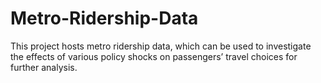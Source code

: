 # Metro-Ridership-Data

This project hosts metro ridership data, which can be used to investigate the effects of various policy shocks on passengers’ travel choices for further analysis.
